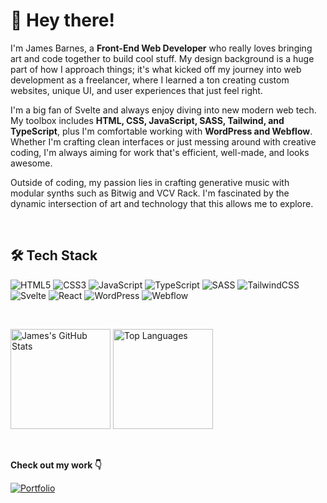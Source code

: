 # 👋 Hey there!

I'm James Barnes, a **Front-End Web Developer** who really loves bringing art and code together to build cool stuff. My design background is a huge part of how I approach things; it's what kicked off my journey into web development as a freelancer, where I learned a ton creating custom websites, unique UI, and user experiences that just feel right.

I'm a big fan of Svelte and always enjoy diving into new modern web tech. My toolbox includes **HTML, CSS, JavaScript, SASS, Tailwind, and TypeScript**, plus I'm comfortable working with **WordPress and Webflow**. Whether I'm crafting clean interfaces or just messing around with creative coding, I'm always aiming for work that's efficient, well-made, and looks awesome.

Outside of coding, my passion lies in crafting generative music with modular synths such as Bitwig and VCV Rack. I'm fascinated by the dynamic intersection of art and technology that this allows me to explore.


</br>

## 🛠 Tech Stack

<p>
  <img src="https://img.shields.io/badge/HTML5-E34F26?style=flat&logo=html5&logoColor=white" alt="HTML5" />
  <img src="https://img.shields.io/badge/CSS3-1572B6?style=flat&logo=css3&logoColor=white" alt="CSS3" />
  <img src="https://img.shields.io/badge/JavaScript-F7DF1E?style=flat&logo=javascript&logoColor=black" alt="JavaScript" />
  <img src="https://img.shields.io/badge/TypeScript-3178C6?style=flat&logo=typescript&logoColor=white" alt="TypeScript" />
  <img src="https://img.shields.io/badge/SASS-CC6699?style=flat&logo=sass&logoColor=white" alt="SASS" />
  <img src="https://img.shields.io/badge/TailwindCSS-0EA5E9?style=flat&logo=tailwindcss&logoColor=white" alt="TailwindCSS" />
  <img src="https://img.shields.io/badge/Svelte-FF3E00?style=flat&logo=svelte&logoColor=white" alt="Svelte" />
  <img src="https://img.shields.io/badge/React-61DAFB?style=flat&logo=react&logoColor=black" alt="React" />
  <img src="https://img.shields.io/badge/WordPress-21759B?style=flat&logo=wordpress&logoColor=white" alt="WordPress" />
  <img src="https://img.shields.io/badge/Webflow-4353FF?style=flat&logo=webflow&logoColor=white" alt="Webflow" />
</p>

<br>

<p align="left">
  <img src="https://github-readme-stats.vercel.app/api?username=PixelPusher829&show_icons=true&hide_title=true&theme=default" alt="James's GitHub Stats" height="160" />
  <img src="https://github-readme-stats.vercel.app/api/top-langs/?username=PixelPusher829&layout=compact&theme=defauly" alt="Top Languages" height="160" />
</p>

<br>

**Check out my work 👇**

[![Portfolio](https://img.shields.io/badge/View%20Portfolio-22223b?style=for-the-badge&logo=githubpages&logoColor=f2e9e4&color=4a4e69)](https://pixelpusher829.github.io/Personal-Portfolio/)

